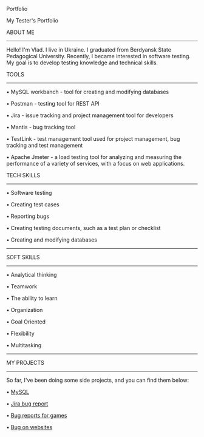 Portfolio

My Tester's Portfolio

ABOUT ME
______________________________________________

Hello! I'm Vlad. I live in Ukraine. I graduated from Berdyansk State Pedagogical University. Recently, I became interested in software testing. My goal is to develop testing knowledge and technical skills.

TOOLS

______________________________________________

• MySQL workbanch - tool for creating and modifying databases

• Postman - testing tool for REST API

• Jira - issue tracking and project management tool for developers

• Mantis - bug tracking tool

• TestLink - test management tool used for project management, bug tracking and test management

• Apache Jmeter - a load testing tool for analyzing and measuring the performance of a variety of services, with a focus on web applications.

TECH SKILLS

______________________________________________


• Software testing

• Creating test cases

• Reporting bugs

• Creating testing documents, such as a test plan or checklist

• Creating and modifying databases

______________________________________________

SOFT SKILLS

______________________________________________

• Analytical thinking

• Teamwork

• The ability to learn

• Organization

• Goal Oriented

• Flexibility

• Multitasking
______________________________________________

MY PROJECTS

______________________________________________
So far, I've been doing some side projects, and you can find them below:


• [MySQL](https://github.com/LongDwarf/QA-CV/tree/SQL)

• [Jira bug report](https://drive.google.com/drive/folders/1g81KkoBCXPnyrS0-V-cAPEGAOT9qj7Kg?usp=sharing)

• [Bug reports for games](https://docs.google.com/spreadsheets/d/1Rx33HmRz9CdtRlJQVAUlb_TQfUfScY7xYb508jVN0rA/edit?usp=sharing)

• [Bug on websites](https://docs.google.com/spreadsheets/d/11bgxcW53iLs52RQYHbHIOUL3edaCzrQhFXPGAZrv5YY/edit?usp=sharing)

